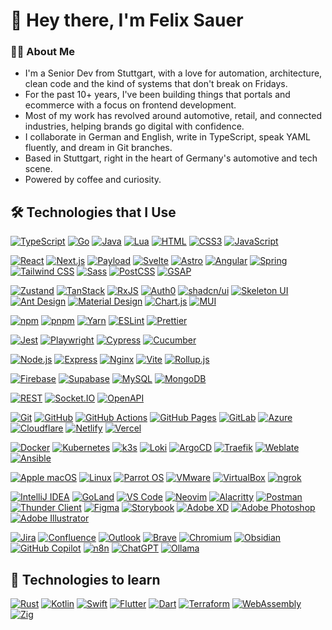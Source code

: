 # 👋 Hey there, I'm Felix Sauer

### 🧑‍💻 About Me
- I'm a Senior Dev from Stuttgart, with a love for automation, architecture, clean code and the kind of systems that don't break on Fridays. 
- For the past 10+ years, I've been building things that portals and ecommerce with a focus on frontend development.
- Most of my work has revolved around automotive, retail, and connected industries, helping brands go digital with confidence.
- I collaborate in German and English, write in TypeScript, speak YAML fluently, and dream in Git branches.
- Based in Stuttgart, right in the heart of Germany's automotive and tech scene.
- Powered by coffee and curiosity.

## 🛠️ Technologies that I Use
<p>
  <a href="https://www.typescriptlang.org/" target="_blank"><img src="https://skills.syvixor.com/api/icons?i=ts" alt="TypeScript" title="TypeScript" /></a>
  <a href="https://go.dev/" target="_blank"><img src="https://skills.syvixor.com/api/icons?i=go" alt="Go" title="Go" /></a>
  <a href="https://www.java.com/" target="_blank"><img src="https://skills.syvixor.com/api/icons?i=java" alt="Java" title="Java" /></a>
  <a href="https://www.lua.org/" target="_blank"><img src="https://skills.syvixor.com/api/icons?i=lua" alt="Lua" title="Lua" /></a>
  <a href="https://developer.mozilla.org/docs/Web/HTML" target="_blank"><img src="https://skills.syvixor.com/api/icons?i=html" alt="HTML" title="HTML" /></a>
  <a href="https://developer.mozilla.org/docs/Web/CSS" target="_blank"><img src="https://skills.syvixor.com/api/icons?i=css3" alt="CSS3" title="CSS3" /></a>
  <a href="https://developer.mozilla.org/docs/Web/JavaScript" target="_blank"><img src="https://skills.syvixor.com/api/icons?i=js" alt="JavaScript" title="JavaScript" /></a>
</p>
<p>
  <a href="https://react.dev/" target="_blank"><img src="https://skills.syvixor.com/api/icons?i=react" alt="React" title="React" /></a>
  <a href="https://nextjs.org/" target="_blank"><img src="https://skills.syvixor.com/api/icons?i=nextjs" alt="Next.js" title="Next.js" /></a>
  <a href="https://payloadcms.com/" target="_blank"><img src="https://skills.syvixor.com/api/icons?i=payload" alt="Payload" title="Payload" /></a>
  <a href="https://svelte.dev/" target="_blank"><img src="https://skills.syvixor.com/api/icons?i=svelte" alt="Svelte" title="Svelte" /></a>
  <a href="https://astro.build/" target="_blank"><img src="https://skills.syvixor.com/api/icons?i=astro" alt="Astro" title="Astro" /></a>
  <a href="https://angular.io/" target="_blank"><img src="https://skills.syvixor.com/api/icons?i=angular" alt="Angular" title="Angular" /></a>
  <a href="https://spring.io/" target="_blank"><img src="https://skills.syvixor.com/api/icons?i=spring" alt="Spring" title="Spring" /></a>
  <a href="https://tailwindcss.com/" target="_blank"><img src="https://skills.syvixor.com/api/icons?i=tailwind" alt="Tailwind CSS" title="Tailwind CSS" /></a>
  <a href="https://sass-lang.com/" target="_blank"><img src="https://skills.syvixor.com/api/icons?i=sass" alt="Sass" title="Sass" /></a>
  <a href="https://postcss.org/" target="_blank"><img src="https://skills.syvixor.com/api/icons?i=postcss" alt="PostCSS" title="PostCSS" /></a>
  <a href="https://gsap.com/" target="_blank"><img src="https://skills.syvixor.com/api/icons?i=gsap" alt="GSAP" title="GSAP" /></a>
</p>
<p>
  <a href="https://zustand-demo.pmnd.rs/" target="_blank"><img src="https://skills.syvixor.com/api/icons?i=zustand" alt="Zustand" title="Zustand" /></a>
  <a href="https://tanstack.com/" target="_blank"><img src="https://skills.syvixor.com/api/icons?i=tanstack" alt="TanStack" title="TanStack" /></a>
  <a href="https://rxjs.dev/" target="_blank"><img src="https://skills.syvixor.com/api/icons?i=rxjs" alt="RxJS" title="RxJS" /></a>
  <a href="https://auth0.com/" target="_blank"><img src="https://skills.syvixor.com/api/icons?i=auth0" alt="Auth0" title="Auth0" /></a>
  <a href="https://ui.shadcn.com/" target="_blank"><img src="https://skills.syvixor.com/api/icons?i=shadcnui" alt="shadcn/ui" title="shadcn/ui" /></a>
  <a href="https://www.skeleton.dev/" target="_blank"><img src="https://skills.syvixor.com/api/icons?i=skeletonui" alt="Skeleton UI" title="Skeleton UI" /></a>
  <a href="https://ant.design/" target="_blank"><img src="https://skills.syvixor.com/api/icons?i=antdesign" alt="Ant Design" title="Ant Design" /></a>
  <a href="https://m3.material.io/" target="_blank"><img src="https://skills.syvixor.com/api/icons?i=materialdesign" alt="Material Design" title="Material Design" /></a>
  <a href="https://www.chartjs.org/" target="_blank"><img src="https://skills.syvixor.com/api/icons?i=chartjs" alt="Chart.js" title="Chart.js" /></a>
  <a href="https://mui.com/" target="_blank"><img src="https://skills.syvixor.com/api/icons?i=mui" alt="MUI" title="MUI" /></a>
</p>
<p>
  <a href="https://www.npmjs.com/" target="_blank"><img src="https://skills.syvixor.com/api/icons?i=npm" alt="npm" title="npm" /></a>
  <a href="https://www.pnpm.io/" target="_blank"><img src="https://skills.syvixor.com/api/icons?i=pnpm" alt="pnpm" title="pnpm" /></a>
  <a href="https://yarnpkg.com/" target="_blank"><img src="https://skills.syvixor.com/api/icons?i=yarn" alt="Yarn" title="Yarn" /></a>
  <a href="https://eslint.org/" target="_blank"><img src="https://skills.syvixor.com/api/icons?i=eslint" alt="ESLint" title="ESLint" /></a>
  <a href="https://prettier.io/" target="_blank"><img src="https://skills.syvixor.com/api/icons?i=prettier" alt="Prettier" title="Prettier" /></a>
</p>
<p>
  <a href="https://jestjs.io/" target="_blank"><img src="https://skills.syvixor.com/api/icons?i=jest" alt="Jest" title="Jest" /></a>
  <a href="https://playwright.dev/" target="_blank"><img src="https://skills.syvixor.com/api/icons?i=playwright" alt="Playwright" title="Playwright" /></a>
  <a href="https://www.cypress.io/" target="_blank"><img src="https://skills.syvixor.com/api/icons?i=cypress" alt="Cypress" title="Cypress" /></a>
  <a href="https://cucumber.io/" target="_blank"><img src="https://skills.syvixor.com/api/icons?i=cucumber" alt="Cucumber" title="Cucumber" /></a>
</p>
<p>
  <a href="https://nodejs.org/" target="_blank"><img src="https://skills.syvixor.com/api/icons?i=nodejs" alt="Node.js" title="Node.js" /></a>
  <a href="https://expressjs.com/" target="_blank"><img src="https://skills.syvixor.com/api/icons?i=express" alt="Express" title="Express" /></a>
  <a href="https://nginx.org/" target="_blank"><img src="https://skills.syvixor.com/api/icons?i=nginx" alt="Nginx" title="Nginx" /></a>
  <a href="https://vitejs.dev/" target="_blank"><img src="https://skills.syvixor.com/api/icons?i=vite" alt="Vite" title="Vite" /></a>
  <a href="https://rollupjs.org/" target="_blank"><img src="https://skills.syvixor.com/api/icons?i=rollupjs" alt="Rollup.js" title="Rollup.js" /></a>
</p>
<p>
  <a href="https://firebase.google.com/" target="_blank"><img src="https://skills.syvixor.com/api/icons?i=firebase" alt="Firebase" title="Firebase" /></a>
  <a href="https://supabase.com/" target="_blank"><img src="https://skills.syvixor.com/api/icons?i=supabase" alt="Supabase" title="Supabase" /></a>
  <a href="https://www.mysql.com/" target="_blank"><img src="https://skills.syvixor.com/api/icons?i=mysql" alt="MySQL" title="MySQL" /></a>
  <a href="https://www.mongodb.com/" target="_blank"><img src="https://skills.syvixor.com/api/icons?i=mongodb" alt="MongoDB" title="MongoDB" /></a>
</p>
<p>
  <a href="https://restfulapi.net/" target="_blank"><img src="https://skills.syvixor.com/api/icons?i=rest" alt="REST" title="REST" /></a>
  <a href="https://socket.io/" target="_blank"><img src="https://skills.syvixor.com/api/icons?i=socketio" alt="Socket.IO" title="Socket.IO" /></a>
  <a href="https://www.openapis.org/" target="_blank"><img src="https://skills.syvixor.com/api/icons?i=openapi" alt="OpenAPI" title="OpenAPI" /></a>
</p>
<p>
  <a href="https://git-scm.com/" target="_blank"><img src="https://skills.syvixor.com/api/icons?i=git" alt="Git" title="Git" /></a>
  <a href="https://github.com/" target="_blank"><img src="https://skills.syvixor.com/api/icons?i=github" alt="GitHub" title="GitHub" /></a>
  <a href="https://github.com/features/actions" target="_blank"><img src="https://skills.syvixor.com/api/icons?i=githubactions" alt="GitHub Actions" title="GitHub Actions" /></a>
  <a href="https://pages.github.com/" target="_blank"><img src="https://skills.syvixor.com/api/icons?i=githubpages" alt="GitHub Pages" title="GitHub Pages" /></a>
  <a href="https://about.gitlab.com/" target="_blank"><img src="https://skills.syvixor.com/api/icons?i=gitlab" alt="GitLab" title="GitLab" /></a>
  <a href="https://azure.microsoft.com/" target="_blank"><img src="https://skills.syvixor.com/api/icons?i=azure" alt="Azure" title="Azure" /></a>
  <a href="https://www.cloudflare.com/" target="_blank"><img src="https://skills.syvixor.com/api/icons?i=cloudflare" alt="Cloudflare" title="Cloudflare" /></a>
  <a href="https://www.netlify.com/" target="_blank"><img src="https://skills.syvixor.com/api/icons?i=netlify" alt="Netlify" title="Netlify" /></a>
  <a href="https://www.vercel.com/" target="_blank"><img src="https://skills.syvixor.com/api/icons?i=vercel" alt="Vercel" title="Vercel" /></a>
</p>
<p>
  <a href="https://www.docker.com/" target="_blank"><img src="https://skills.syvixor.com/api/icons?i=docker" alt="Docker" title="Docker" /></a>
  <a href="https://kubernetes.io/" target="_blank"><img src="https://skills.syvixor.com/api/icons?i=kubernetes" alt="Kubernetes" title="Kubernetes" /></a>
  <a href="https://k3s.io/" target="_blank"><img src="https://skills.syvixor.com/api/icons?i=k3s" alt="k3s" title="k3s" /></a>
  <a href="https://grafana.com/oss/loki/" target="_blank"><img src="https://skills.syvixor.com/api/icons?i=loki" alt="Loki" title="Loki" /></a>
  <a href="https://argo-cd.readthedocs.io/" target="_blank"><img src="https://skills.syvixor.com/api/icons?i=argocd" alt="ArgoCD" title="ArgoCD" /></a>
  <a href="https://traefik.io/" target="_blank"><img src="https://skills.syvixor.com/api/icons?i=traefik" alt="Traefik" title="Traefik" /></a>
  <a href="https://weblate.org/" target="_blank"><img src="https://skills.syvixor.com/api/icons?i=weblate" alt="Weblate" title="Weblate" /></a>
  <a href="https://www.ansible.com/" target="_blank"><img src="https://skills.syvixor.com/api/icons?i=ansible" alt="Ansible" title="Ansible" /></a>
</p>
<p>
  <a href="https://www.apple.com/macos/" target="_blank"><img src="https://skills.syvixor.com/api/icons?i=apple" alt="Apple macOS" title="Apple macOS" /></a>
  <a href="https://www.linux.org/" target="_blank"><img src="https://skills.syvixor.com/api/icons?i=linux" alt="Linux" title="Linux" /></a>
  <a href="https://www.parrotsec.org/" target="_blank"><img src="https://skills.syvixor.com/api/icons?i=parrotos" alt="Parrot OS" title="Parrot OS" /></a>
  <a href="https://www.vmware.com/" target="_blank"><img src="https://skills.syvixor.com/api/icons?i=vmware" alt="VMware" title="VMware" /></a>
  <a href="https://www.virtualbox.org/" target="_blank"><img src="https://skills.syvixor.com/api/icons?i=virtualbox" alt="VirtualBox" title="VirtualBox" /></a>
  <a href="https://ngrok.com/" target="_blank"><img src="https://skills.syvixor.com/api/icons?i=ngrok" alt="ngrok" title="ngrok" /></a>
</p>
<p>
  <a href="https://www.jetbrains.com/idea/" target="_blank"><img src="https://skills.syvixor.com/api/icons?i=intellijidea" alt="IntelliJ IDEA" title="IntelliJ IDEA" /></a>
  <a href="https://go.dev/" target="_blank"><img src="https://skills.syvixor.com/api/icons?i=goland" alt="GoLand" title="GoLand" /></a>
  <a href="https://code.visualstudio.com/" target="_blank"><img src="https://skills.syvixor.com/api/icons?i=vscode" alt="VS Code" title="VS Code" /></a>
  <a href="https://neovim.io/" target="_blank"><img src="https://skills.syvixor.com/api/icons?i=neovim" alt="Neovim" title="Neovim" /></a>
  <a href="https://alacritty.org/" target="_blank"><img src="https://skills.syvixor.com/api/icons?i=alacritty" alt="Alacritty" title="Alacritty" /></a>
  <a href="https://www.postman.com/" target="_blank"><img src="https://skills.syvixor.com/api/icons?i=postman" alt="Postman" title="Postman" /></a>
  <a href="https://www.thunderclient.com/" target="_blank"><img src="https://skills.syvixor.com/api/icons?i=thunderclient" alt="Thunder Client" title="Thunder Client" /></a>
  <a href="https://www.figma.com/" target="_blank"><img src="https://skills.syvixor.com/api/icons?i=figma" alt="Figma" title="Figma" /></a>
  <a href="https://storybook.js.org/" target="_blank"><img src="https://skills.syvixor.com/api/icons?i=storybook" alt="Storybook" title="Storybook" /></a>
  <a href="https://www.adobe.com/products/xd.html" target="_blank"><img src="https://skills.syvixor.com/api/icons?i=xd" alt="Adobe XD" title="Adobe XD" /></a>
  <a href="https://www.adobe.com/products/photoshop.html" target="_blank"><img src="https://skills.syvixor.com/api/icons?i=ps" alt="Adobe Photoshop" title="Adobe Photoshop" /></a>
  <a href="https://www.adobe.com/products/illustrator.html" target="_blank"><img src="https://skills.syvixor.com/api/icons?i=adobeillustrator" alt="Adobe Illustrator" title="Adobe Illustrator" /></a>
</p>
<p>
  <a href="https://www.atlassian.com/software/jira" target="_blank"><img src="https://skills.syvixor.com/api/icons?i=jira" alt="Jira" title="Jira" /></a>
  <a href="https://www.atlassian.com/software/confluence" target="_blank"><img src="https://skills.syvixor.com/api/icons?i=confluence" alt="Confluence" title="Confluence" /></a>
  <a href="https://outlook.live.com/" target="_blank"><img src="https://skills.syvixor.com/api/icons?i=outlook" alt="Outlook" title="Outlook" /></a>
  <a href="https://brave.com/" target="_blank"><img src="https://skills.syvixor.com/api/icons?i=brave" alt="Brave" title="Brave" /></a>
  <a href="https://www.chromium.org/" target="_blank"><img src="https://skills.syvixor.com/api/icons?i=chromium" alt="Chromium" title="Chromium" /></a>
  <a href="https://obsidian.md/" target="_blank"><img src="https://skills.syvixor.com/api/icons?i=obsidian" alt="Obsidian" title="Obsidian" /></a>
  <a href="https://github.com/features/copilot" target="_blank"><img src="https://skills.syvixor.com/api/icons?i=githubcopilot" alt="GitHub Copilot" title="GitHub Copilot" /></a>
  <a href="https://n8n.io/" target="_blank"><img src="https://skills.syvixor.com/api/icons?i=n8n" alt="n8n" title="n8n" /></a>
  <a href="https://chat.openai.com/" target="_blank"><img src="https://skills.syvixor.com/api/icons?i=chatgpt" alt="ChatGPT" title="ChatGPT" /></a>
  <a href="https://ollama.com/" target="_blank"><img src="https://skills.syvixor.com/api/icons?i=ollama" alt="Ollama" title="Ollama" /></a>
</p>


## 📖 Technologies to learn
<p>
  <a href="https://www.rust-lang.org/" target="_blank"><img src="https://skills.syvixor.com/api/icons?i=rust" alt="Rust" title="Rust" /></a>
  <a href="https://kotlinlang.org/" target="_blank"><img src="https://skills.syvixor.com/api/icons?i=kotlin" alt="Kotlin" title="Kotlin" /></a>
  <a href="https://swift.org/" target="_blank"><img src="https://skills.syvixor.com/api/icons?i=swift" alt="Swift" title="Swift" /></a>
  <a href="https://flutter.dev/" target="_blank"><img src="https://skills.syvixor.com/api/icons?i=flutter" alt="Flutter" title="Flutter" /></a>
  <a href="https://dart.dev/" target="_blank"><img src="https://skills.syvixor.com/api/icons?i=dart" alt="Dart" title="Dart" /></a>
  <a href="https://www.terraform.io/" target="_blank"><img src="https://skills.syvixor.com/api/icons?i=terraform" alt="Terraform" title="Terraform" /></a>
  <a href="https://webassembly.org/" target="_blank"><img src="https://skills.syvixor.com/api/icons?i=webassembly" alt="WebAssembly" title="WebAssembly" /></a>
  <a href="https://ziglang.org/" target="_blank"><img src="https://skills.syvixor.com/api/icons?i=zig" alt="Zig" title="Zig" /></a>
</p>

